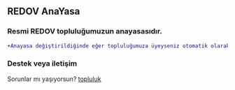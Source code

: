 ## REDOV AnaYasa

### Resmi REDOV topluluğumuzun anayasasıdır.
```diff
+Anayasa değiştirildiğinde eğer topluluğumuza üyeyseniz otomatik olarak kabul etmiş olursunuz Bu nedenle düzenli olarak burayı okumanız önerilir
```

### Destek veya iletişim

Sorunlar mı yaşıyorsun? [topluluk](https://discord.gg/SAkKZ6YrBp) 
